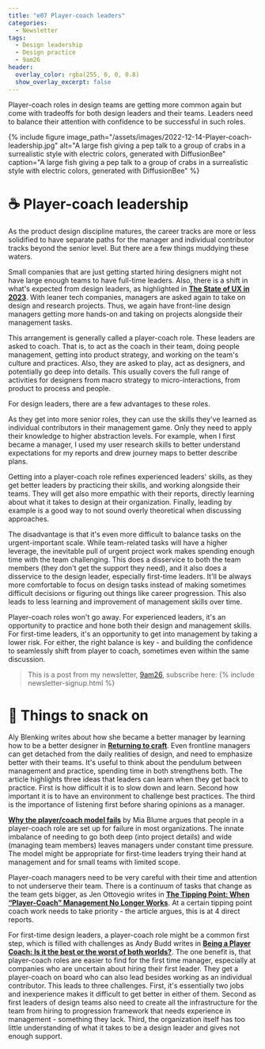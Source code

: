 ```yaml
---
title: "e07 Player-coach leaders"
categories:
  - Newsletter
tags:
  - Design leadership
  - Design practice
  - 9am26
header:
  overlay_color: rgba(255, 0, 0, 0.8)
  show_overlay_excerpt: false
---
```


Player-coach roles in design teams are getting more common again but come with tradeoffs for both design leaders and their teams. Leaders need to balance their attention with confidence to be successful in such roles.

{% include figure image_path="/assets/images/2022-12-14-Player-coach-leadership.jpg" alt="A large fish giving a pep talk to a group of crabs in a surrealistic style with electric colors, generated with DiffusionBee" caption="A large fish giving a pep talk to a group of crabs in a surrealistic style with electric colors, generated with DiffusionBee" %}

# ☕ Player-coach leadership

As the product design discipline matures, the career tracks are more or less solidified to have separate paths for the manager and individual contributor tracks beyond the senior level. But there are a few things muddying these waters.

Small companies that are just getting started hiring designers might not have large enough teams to have full-time leaders. Also, there is a shift in what's expected from design leaders, as highlighted in **[The State of UX in 2023](https://trends.uxdesign.cc/)**. With leaner tech companies, managers are asked again to take on design and research projects. Thus, we again have front-line design managers getting more hands-on and taking on projects alongside their management tasks.

This arrangement is generally called a player-coach role. These leaders are asked to coach. That is, to act as the coach in their team, doing people management, getting into product strategy, and working on the team's culture and practices. Also, they are asked to play, act as designers, and potentially go deep into details. This usually covers the full range of activities for designers from macro strategy to micro-interactions, from product to process and people.

For design leaders, there are a few advantages to these roles.

As they get into more senior roles, they can use the skills they've learned as individual contributors in their management game. Only they need to apply their knowledge to higher abstraction levels. For example, when I first became a manager, I used my user research skills to better understand expectations for my reports and drew journey maps to better describe plans.

Getting into a player-coach role refines experienced leaders' skills, as they get better leaders by practicing their skills, and working alongside their teams. They will get also more empathic with their reports, directly learning about what it takes to design at their organization. Finally, leading by example is a good way to not sound overly theoretical when discussing approaches.

The disadvantage is that it's even more difficult to balance tasks on the urgent-important scale. While team-related tasks will have a higher leverage, the inevitable pull of urgent project work makes spending enough time with the team challenging. This does a disservice to both the team members (they don't get the support they need), and it also does a disservice to the design leader, especially first-time leaders. It'll be always more comfortable to focus on design tasks instead of making sometimes difficult decisions or figuring out things like career progression. This also leads to less learning and improvement of management skills over time.

Player-coach roles won't go away. For experienced leaders, it's an opportunity to practice and hone both their design and management skills. For first-time leaders, it's an opportunity to get into management by taking a lower risk. For either, the right balance is key - and building the confidence to seamlessly shift from player to coach, sometimes even within the same discussion.

> This is a post from my newsletter, [9am26](https://polgarp.com/categories/newsletter/), subscribe here:
> {% include newsletter-signup.html %}

# 🍪 Things to snack on

Aly Blenking writes about how she became a better manager by learning how to be a better designer in **[Returning to craft](https://www.doc.cc/articles/returning-to-craft)**. Even frontline managers can get detached from the daily realities of design, and need to emphasize better with their teams. It's useful to think about the pendulum between management and practice, spending time in both strengthens both. The article highlights three ideas that leaders can learn when they get back to practice. First is how difficult it is to slow down and learn. Second how important it is to have an environment to challenge best practices. The third is the importance of listening first before sharing opinions as a manager.

**[Why the player/coach model fails](https://blog.designdept.co/why-the-player-coach-model-fails-9a084e60e570)** by Mia Blume argues that people in a player-coach role are set up for failure in most organizations. The innate imbalance of needing to go both deep (into project details) and wide (managing team members) leaves managers under constant time pressure. The model might be appropriate for first-time leaders trying their hand at management and for small teams with limited scope.

Player-coach managers need to be very careful with their time and attention to not underserve their team. There is a continuum of tasks that change as the team gets bigger, as Jen Ottovegio writes in **[The Tipping Point: When “Player-Coach” Management No Longer Works](https://jenottovegio.medium.com/the-tipping-point-when-player-coach-management-no-longer-works-bd10d338be0f)**. At a certain tipping point coach work needs to take priority - the article argues, this is at 4 direct reports.

For first-time design leaders, a player-coach role might be a common first step, which is filled with challenges as Andy Budd writes in **[Being a Player Coach: Is it the best or the worst of both worlds?](https://andybudd.medium.com/being-a-player-coach-is-it-the-best-or-the-worst-of-both-worlds-4d3b5c41b0be)**. The one benefit is, that player-coach roles are easier to find for the first time manager, especially at companies who are uncertain about hiring their first leader. They get a player-coach on board who can also lead besides working as an individual contributor. This leads to three challenges. First, it's essentially two jobs and inexperience makes it difficult to get better in either of them. Second as first leaders of design teams also need to create all the infrastructure for the team from hiring to progression framework that needs experience in management - something they lack. Third, the organization itself has too little understanding of what it takes to be a design leader and gives not enough support.
